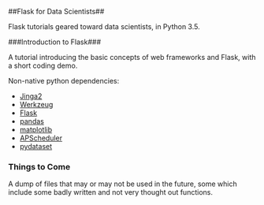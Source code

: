 ##Flask for Data Scientists##

Flask tutorials geared toward data scientists, in Python 3.5.

###Introduction to Flask###

A tutorial introducing the basic concepts of web frameworks and Flask, 
with a short coding demo. 

Non-native python dependencies:
* [Jinga2](http://jinja.pocoo.org/)
* [Werkzeug](http://werkzeug.pocoo.org/)
* [Flask](http://flask.pocoo.org/)
* [pandas](http://pandas.pydata.org/)
* [matplotlib](http://matplotlib.org/)
* [APScheduler](http://matplotlib.org/)
* [pydataset](https://github.com/iamaziz/PyDataset)

### Things to Come ###

A dump of files that may or may not be used in the future, some which 
include some badly written and not very thought out functions.